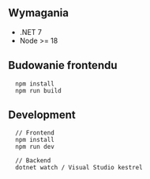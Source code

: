 ## Wymagania
- .NET 7
- Node >= 18

## Budowanie frontendu
```
  npm install
  npm run build
```

## Development
```
  // Frontend
  npm install
  npm run dev
  
  // Backend
  dotnet watch / Visual Studio kestrel
```

